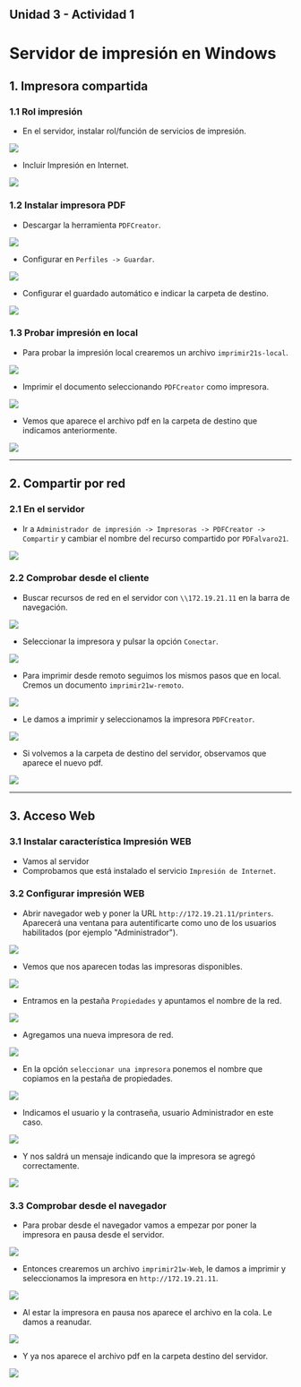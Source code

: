 ## Unidad 3 - Actividad 1
# Servidor de impresión en Windows
## 1. Impresora compartida
### 1.1 Rol impresión
- En el servidor, instalar rol/función de servicios de impresión.

![](img/01.png)

- Incluir Impresión en Internet.

![](img/02.png)

### 1.2 Instalar impresora PDF
- Descargar la herramienta `PDFCreator`.

![](img/03.png)

- Configurar en `Perfiles -> Guardar`.

![](img/04.png)

- Configurar el guardado automático e indicar la carpeta de destino.

![](img/05.png)

### 1.3 Probar impresión en local
- Para probar la impresión local crearemos un archivo `imprimir21s-local`.

![](img/06.png)

- Imprimir el documento seleccionando `PDFCreator` como impresora.

![](img/07.png)

- Vemos que aparece el archivo pdf en la carpeta de destino que indicamos anteriormente.

![](img/08.png)

---
## 2. Compartir por red
### 2.1 En el servidor
- Ir a `Administrador de impresión -> Impresoras -> PDFCreator -> Compartir` y cambiar el nombre del recurso compartido por `PDFalvaro21`. 

![](img/09.png)

### 2.2 Comprobar desde el cliente
- Buscar recursos de red en el servidor con `\\172.19.21.11` en la barra de navegación.

![](img/10.png)

- Seleccionar la impresora y pulsar la opción `Conectar`.

![](img/11.png)

- Para imprimir desde remoto seguimos los mismos pasos que en local. Cremos un documento `imprimir21w-remoto`.

![](img/12.png)

- Le damos a imprimir y seleccionamos la impresora `PDFCreator`.

![](img/13.png)

- Si volvemos a la carpeta de destino del servidor, observamos que aparece el nuevo pdf.

![](img/14.png)

---
## 3. Acceso Web
### 3.1 Instalar característica Impresión WEB
- Vamos al servidor
- Comprobamos que está instalado el servicio `Impresión de Internet`.

### 3.2 Configurar impresión WEB
- Abrir navegador web y poner la URL `http://172.19.21.11/printers`. Aparecerá una ventana para autentificarte como uno de los usuarios habilitados (por ejemplo "Administrador").

![](img/16.png)

- Vemos que nos aparecen todas las impresoras disponibles.

![](img/17.png)

- Entramos en la pestaña `Propiedades` y apuntamos el nombre de la red.

![](img/18.png)

- Agregamos una nueva impresora de red.

![](img/19.png)

- En la opción `seleccionar una impresora` ponemos el nombre que copiamos en la pestaña de propiedades. 

![](img/20.png)

- Indicamos el usuario y la contraseña, usuario Administrador en este caso.

![](img/21.png)

- Y nos saldrá un mensaje indicando que la impresora se agregó correctamente.

![](img/22.png)

### 3.3 Comprobar desde el navegador
- Para probar desde el navegador vamos a empezar por poner la impresora en pausa desde el servidor.

![](img/23.png)

- Entonces crearemos un archivo `imprimir21w-Web`, le damos a imprimir y seleccionamos la impresora en `http://172.19.21.11`.

![](img/24.png)

- Al estar la impresora en pausa nos aparece el archivo en la cola. Le damos a reanudar.

![](img/25.png)

- Y ya nos aparece el archivo pdf en la carpeta destino del servidor.

![](img/26.png)